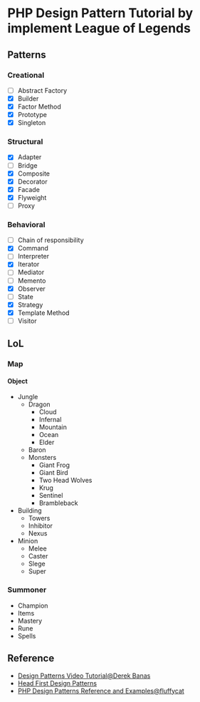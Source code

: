 # PHP Design Pattern Tutorial by implement League of Legends

## Patterns

### Creational

* [ ] Abstract Factory
* [x] Builder
* [x] Factor Method
* [x] Prototype
* [x] Singleton

### Structural

* [x] Adapter
* [ ] Bridge
* [x] Composite
* [x] Decorator
* [x] Facade
* [x] Flyweight
* [ ] Proxy

### Behavioral

* [ ] Chain of responsibility
* [x] Command
* [ ] Interpreter
* [x] Iterator
* [ ] Mediator
* [ ] Memento
* [x] Observer
* [ ] State
* [x] Strategy
* [x] Template Method
* [ ] Visitor

## LoL

### Map

#### Object

* Jungle
  * Dragon
    * Cloud
    * Infernal
    * Mountain
    * Ocean
    * Elder
  * Baron
  * Monsters
    * Giant Frog
    * Giant Bird
    * Two Head Wolves
    * Krug
    * Sentinel
    * Brambleback
* Building
  * Towers
  * Inhibitor
  * Nexus
* Minion
  * Melee
  * Caster
  * Slege
  * Super

### Summoner

* Champion
* Items
* Mastery
* Rune
* Spells

## Reference

* [Design Patterns Video Tutorial@Derek Banas](https://www.youtube.com/playlist?list=PLF206E906175C7E07)
* [Head First Design Patterns](http://shop.oreilly.com/product/9780596007126.do)
* [PHP Design Patterns Reference and Examples@fluffycat](http://www.fluffycat.com/PHP-Design-Patterns/)